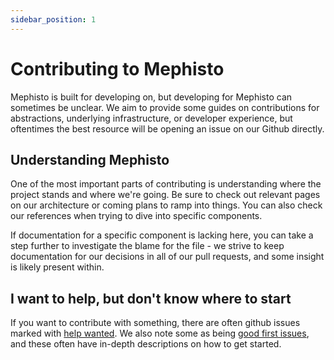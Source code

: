 ```yaml
---
sidebar_position: 1
---
```


# Contributing to Mephisto

Mephisto is built for developing on, but developing for Mephisto can sometimes be unclear. We aim to provide some guides on contributions for abstractions, underlying infrastructure, or developer experience, but oftentimes the best resource will be opening an issue on our Github directly.

## Understanding Mephisto

One of the most important parts of contributing is understanding where the project stands and where we're going. Be sure to check out relevant pages on our architecture or coming plans to ramp into things. You can also check our references when trying to dive into specific components. 

If documentation for a specific component is lacking here, you can take a step further to investigate the blame for the file - we strive to keep documentation for our decisions in all of our pull requests, and some insight is likely present within.

## I want to help, but don't know where to start

If you want to contribute with something, there are often github issues marked with [help wanted](https://github.com/facebookresearch/Mephisto/issues?q=is%3Aissue+is%3Aopen+label%3A%22help+wanted%22). We also note some as being [good first issues](https://github.com/facebookresearch/Mephisto/issues?q=is%3Aissue+is%3Aopen+label%3A%22good+first+issue%22), and these often have in-depth descriptions on how to get started.
